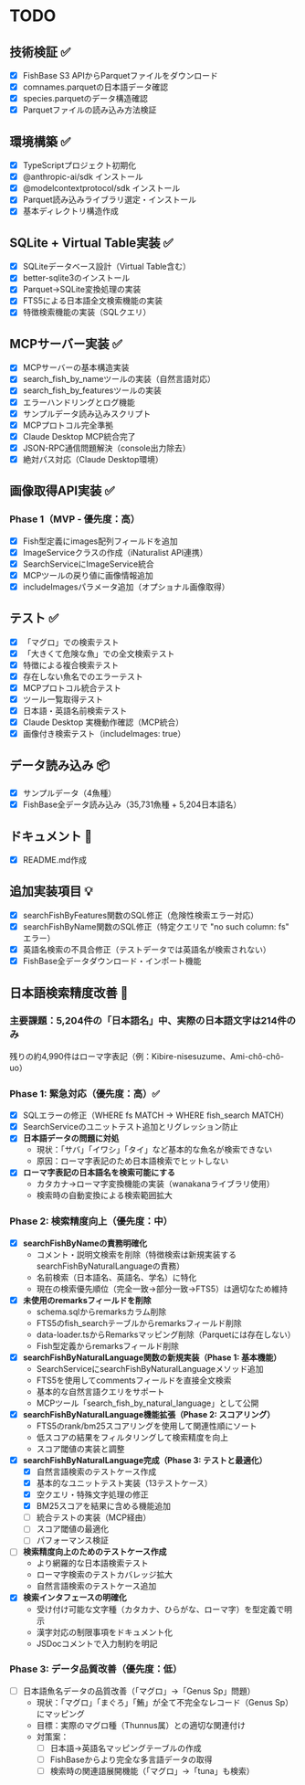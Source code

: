 # TODO

## 技術検証 ✅
- [x] FishBase S3 APIからParquetファイルをダウンロード
- [x] comnames.parquetの日本語データ確認
- [x] species.parquetのデータ構造確認
- [x] Parquetファイルの読み込み方法検証

## 環境構築 ✅
- [x] TypeScriptプロジェクト初期化
- [x] @anthropic-ai/sdk インストール
- [x] @modelcontextprotocol/sdk インストール
- [x] Parquet読み込みライブラリ選定・インストール
- [x] 基本ディレクトリ構造作成

## SQLite + Virtual Table実装 ✅
- [x] SQLiteデータベース設計（Virtual Table含む）
- [x] better-sqlite3のインストール
- [x] Parquet→SQLite変換処理の実装
- [x] FTS5による日本語全文検索機能の実装
- [x] 特徴検索機能の実装（SQLクエリ）

## MCPサーバー実装 ✅
- [x] MCPサーバーの基本構造実装
- [x] search_fish_by_nameツールの実装（自然言語対応）
- [x] search_fish_by_featuresツールの実装
- [x] エラーハンドリングとログ機能
- [x] サンプルデータ読み込みスクリプト
- [x] MCPプロトコル完全準拠
- [x] Claude Desktop MCP統合完了
- [x] JSON-RPC通信問題解決（console出力除去）
- [x] 絶対パス対応（Claude Desktop環境）

## 画像取得API実装 ✅
### Phase 1（MVP - 優先度：高）
- [x] Fish型定義にimages配列フィールドを追加
- [x] ImageServiceクラスの作成（iNaturalist API連携）
- [x] SearchServiceにImageService統合
- [x] MCPツールの戻り値に画像情報追加
- [x] includeImagesパラメータ追加（オプショナル画像取得）

## テスト ✅
- [x] 「マグロ」での検索テスト
- [x] 「大きくて危険な魚」での全文検索テスト
- [x] 特徴による複合検索テスト
- [x] 存在しない魚名でのエラーテスト
- [x] MCPプロトコル統合テスト
- [x] ツール一覧取得テスト
- [x] 日本語・英語名前検索テスト
- [x] Claude Desktop 実機動作確認（MCP統合）
- [x] 画像付き検索テスト（includeImages: true）

## データ読み込み 📦
- [x] サンプルデータ（4魚種）
- [x] FishBase全データ読み込み（35,731魚種 + 5,204日本語名）

## ドキュメント 📝
- [x] README.md作成

## 追加実装項目 💡
- [x] searchFishByFeatures関数のSQL修正（危険性検索エラー対応）
- [x] searchFishByName関数のSQL修正（特定クエリで "no such column: fs" エラー）  
- [x] 英語名検索の不具合修正（テストデータでは英語名が検索されない）
- [x] FishBase全データダウンロード・インポート機能

## 日本語検索精度改善 🔧
### 主要課題：5,204件の「日本語名」中、実際の日本語文字は214件のみ
残りの約4,990件はローマ字表記（例：Kibire-nisesuzume、Ami-chô-chô-uo）

### Phase 1: 緊急対応（優先度：高）✅
- [x] SQLエラーの修正（WHERE fs MATCH → WHERE fish_search MATCH）
- [x] SearchServiceのユニットテスト追加とリグレッション防止
- [x] **日本語データの問題に対処**
  - 現状：「サバ」「イワシ」「タイ」など基本的な魚名が検索できない
  - 原因：ローマ字表記のため日本語検索でヒットしない
- [x] **ローマ字表記の日本語名を検索可能にする**
  - カタカナ→ローマ字変換機能の実装（wanakanaライブラリ使用）
  - 検索時の自動変換による検索範囲拡大

### Phase 2: 検索精度向上（優先度：中）
- [x] **searchFishByNameの責務明確化**
  - コメント・説明文検索を削除（特徴検索は新規実装するsearchFishByNaturalLanguageの責務）
  - 名前検索（日本語名、英語名、学名）に特化
  - 現在の検索優先順位（完全一致→部分一致→FTS5）は適切なため維持
- [x] **未使用のremarksフィールドを削除**
  - schema.sqlからremarksカラム削除
  - FTS5のfish_searchテーブルからremarksフィールド削除
  - data-loader.tsからRemarksマッピング削除（Parquetには存在しない）
  - Fish型定義からremarksフィールド削除
- [x] **searchFishByNaturalLanguage関数の新規実装（Phase 1: 基本機能）**
  - SearchServiceにsearchFishByNaturalLanguageメソッド追加
  - FTS5を使用してcommentsフィールドを直接全文検索
  - 基本的な自然言語クエリをサポート
  - MCPツール「search_fish_by_natural_language」として公開
- [x] **searchFishByNaturalLanguage機能拡張（Phase 2: スコアリング）**
  - FTS5のrank/bm25スコアリングを使用して関連性順にソート
  - 低スコアの結果をフィルタリングして検索精度を向上
  - スコア閾値の実装と調整
- [x] **searchFishByNaturalLanguage完成（Phase 3: テストと最適化）**
  - [x] 自然言語検索のテストケース作成
  - [x] 基本的なユニットテスト実装（13テストケース）
  - [x] 空クエリ・特殊文字処理の修正
  - [x] BM25スコアを結果に含める機能追加
  - [ ] 統合テストの実装（MCP経由）
  - [ ] スコア閾値の最適化
  - [ ] パフォーマンス検証
- [ ] **検索精度向上のためのテストケース作成**
  - より網羅的な日本語検索テスト
  - ローマ字検索のテストカバレッジ拡大
  - 自然言語検索のテストケース追加
- [x] **検索インタフェースの明確化**
  - 受け付け可能な文字種（カタカナ、ひらがな、ローマ字）を型定義で明示
  - 漢字対応の制限事項をドキュメント化
  - JSDocコメントで入力制約を明記

### Phase 3: データ品質改善（優先度：低）
- [ ] 日本語魚名データの品質改善（「マグロ」→「Genus Sp」問題）
  - 現状：「マグロ」「まぐろ」「鮪」が全て不完全なレコード（Genus Sp）にマッピング
  - 目標：実際のマグロ種（Thunnus属）との適切な関連付け
  - 対策案：
    - [ ] 日本語→英語名マッピングテーブルの作成
    - [ ] FishBaseからより完全な多言語データの取得
    - [ ] 検索時の関連語展開機能（「マグロ」→「tuna」も検索）
